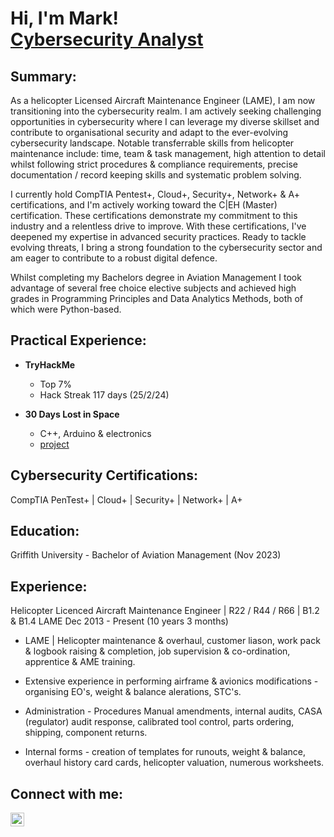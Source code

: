 <h1>Hi, I'm Mark! <br/><a href="https://github.com/Mark-Finlay">Cybersecurity Analyst</a> <a href="https://www.linkedin.com/in/mark-finlay-32113624a/"></a> </h1>

<h2>Summary:</h2>

As a helicopter Licensed Aircraft Maintenance Engineer (LAME), I am now transitioning into the cybersecurity
realm. I am actively seeking challenging opportunities in cybersecurity where I can leverage my diverse skillset
and contribute to organisational security and adapt to the ever-evolving cybersecurity landscape.
Notable transferrable skills from helicopter maintenance include: time, team & task management, high attention to detail whilst following strict procedures & compliance requirements, precise documentation / record keeping skills and systematic problem solving.

I currently hold CompTIA Pentest+, Cloud+, Security+, Network+ & A+ certifications, and I'm actively working
toward the C|EH (Master) certification. These certifications demonstrate my commitment to this industry and a
relentless drive to improve. With these certifications, I've deepened my expertise in advanced security practices. Ready to tackle evolving threats, I bring a strong foundation to the cybersecurity sector and am eager to contribute to a robust digital defence.

Whilst completing my Bachelors degree in Aviation Management I took advantage of several free choice elective
subjects and achieved high grades in Programming Principles and Data Analytics Methods, both of which were
Python-based.

<h2>Practical Experience:</h2>

- <b>TryHackMe</b>
  - Top 7%
  - Hack Streak 117 days (25/2/24)

- <b>30 Days Lost in Space</b>
  - C++, Arduino & electronics 
  - [project](https://github.com/Mark-Finlay/project-URL)

<h2>Cybersecurity Certifications:</h2>
CompTIA PenTest+ | Cloud+ | Security+ | Network+ | A+

<h2>Education:</h2>
Griffith University - Bachelor of Aviation Management (Nov 2023)

<h2>Experience:</h2>
Helicopter Licenced Aircraft Maintenance Engineer | R22 / R44 / R66 | B1.2 & B1.4 LAME
Dec 2013 - Present (10 years 3 months)

- LAME | Helicopter maintenance & overhaul, customer liason, work pack & logbook raising &
completion, job supervision & co-ordination, apprentice & AME training.

- Extensive experience in performing airframe & avionics modifications - organising EO's, weight &
balance alerations, STC's.

- Administration - Procedures Manual amendments, internal audits, CASA (regulator) audit response,
calibrated tool control, parts ordering, shipping, component returns.

- Internal forms - creation of templates for runouts, weight & balance, overhaul history card cards,
helicopter valuation, numerous worksheets.


<h2> Connect with me:</h2>

[<img align="left" alt="Mark Finlay | LinkedIn" width="22px" src="https://cdn.jsdelivr.net/npm/simple-icons@v3/icons/linkedin.svg" />][linkedin]


[linkedin]: https://linkedin.com/in/mark-finlay-32113624a



